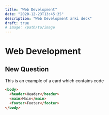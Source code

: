 ```yaml
---
title: "Web Development"
date: "2020-12-23T13:45:35"
description: "Web Development anki deck"
draft: true
# image: /path/to/image
---
```


# Web Development

## New Question

This is an example of a card which contains code

```html
<body>
  <header>Header</header>
  <main>Main</main>
  <footer>Footer</footer>
</body>
```
